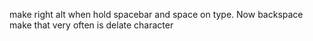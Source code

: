 
make right alt when hold spacebar and space on type. Now backspace make that very often is delate character
